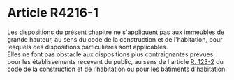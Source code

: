 # Article R4216-1

 

Les dispositions du présent chapitre ne s'appliquent pas aux immeubles de grande hauteur, au sens du code de la construction et de l'habitation, pour lesquels des dispositions particulières sont applicables.   
Elles ne font pas obstacle aux dispositions plus contraignantes prévues pour les établissements recevant du public, au sens de l'article [R. 123-2][1] du code de la construction et de l'habitation ou pour les bâtiments d'habitation.

 [1]: /affichCodeArticle.do?cidTexte=LEGITEXT000006074096&idArticle=LEGIARTI000006896089&dateTexte=&categorieLien=cid